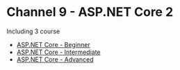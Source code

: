# Channel 9 - ASP.NET Core 2

Including 3 course

* [ASP.NET Core - Beginner](https://channel9.msdn.com/Series/ASP.NET-Core---Beginner)
* [ASP.NET Core - Intermediate](https://channel9.msdn.com/Series/ASP.NET-Core---Intermediate)
* [ASP.NET Core - Advanced](https://channel9.msdn.com/Series/ASP.NET-Core---Advanced)
